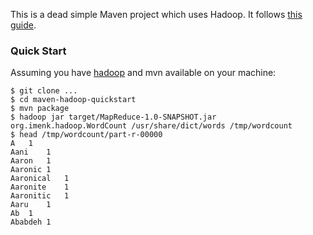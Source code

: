 This is a dead simple Maven project which uses Hadoop. It follows [this guide](http://hadoopi.wordpress.com/2013/05/25/setup-maven-project-for-hadoop-in-5mn/).

### Quick Start

Assuming you have [hadoop](http://www.apache.org/dyn/closer.cgi/hadoop/common/) and mvn available on your machine:

    $ git clone ...
    $ cd maven-hadoop-quickstart
    $ mvn package
    $ hadoop jar target/MapReduce-1.0-SNAPSHOT.jar org.imenk.hadoop.WordCount /usr/share/dict/words /tmp/wordcount
    $ head /tmp/wordcount/part-r-00000
    A	1
    Aani	1
    Aaron	1
    Aaronic	1
    Aaronical	1
    Aaronite	1
    Aaronitic	1
    Aaru	1
    Ab	1
    Ababdeh	1
